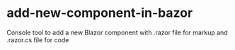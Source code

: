 # add-new-component-in-bazor
Console tool to add a new Blazor component with .razor file for markup and .razor.cs file for code
